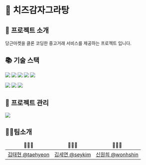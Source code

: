# 🥔 치즈감자그라탕

## 🚀️ 프로젝트 소개

당근마켓을 클론 코딩한 중고거래 서비스를 제공하는 프로젝트 입니다.

## 📚 기술 스택

<img src="https://img.shields.io/badge/JAVA-007396?style=for-the-badge&logo=java&logoColor=white"></a>
<img src="https://img.shields.io/badge/spring-6DB33F?style=for-the-badge&logo=spring&logoColor=white">
<img src="https://img.shields.io/badge/spring_boot-6DB33F?style=for-the-badge&logo=springboot&logoColor=white">
<img src="https://img.shields.io/badge/spring_security-6DB33F?style=for-the-badge&logo=springsecurity&logoColor=white">
<img src="https://img.shields.io/badge/apache_tomcat-F8DC75?style=for-the-badge&logo=apachetomcat&logoColor=white">
<tr>
<img src="https://img.shields.io/badge/mysql-4479A1?style=for-the-badge&logo=mysql&logoColor=white"><a>
<img src="https://img.shields.io/badge/redis-DC382D?style=for-the-badge&logo=redis&logoColor=white">
<img src="https://img.shields.io/badge/DOCKER-007396?style=for-the-badge&logo=DOCKER&logoColor=white"></a>
</tr>

## 🔖 프로젝트 관리

<a><img src="https://img.shields.io/badge/github-181717?style=for-the-badge&logo=github&logoColor=white"></a>

## 👨‍💻팀소개

<table>
  <thead>
    <tr>
        <td align=center>👩🏻‍💻</td>
        <td align=center>👩🏻‍💻</td>
        <td align=center>👩🏻‍💻</td>
    </tr>
  </thead>
   <tr>
        <td align=center><a href="https://github.com/rrrmina">김태현 @taehyeon</a></td>
        <td align=center><a href="https://github.com/Sion99">김세연 @seykim</a></td>
        <td align=center><a href="https://github.com/kylew1004">신원희 @wonhshin</a></td>
    </tr>
</table>
